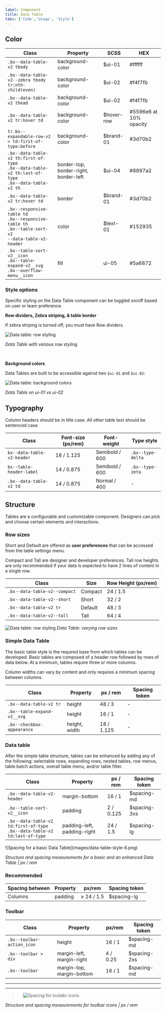 ```yaml
---
label: Component
title: Data Table
tabs: ['Code','Usage', 'Style']
---
```


## Color

| Class                                                                                         | Property         | SCSS       | HEX       |
|-----------------------------------------------------------------------------------------------|------------------|------------|-----------|
| `.bx--data-table-v2 tbody`                                                                    | background-color | $ui-01     | #ffffff   |
| `.bx--data-table-v2--zebra tbody tr:nth-child(even)`                                          | background-color | $ui-02     | #f4f7fb   |
| `.bx--data-table-v2 thead`                                                                    | background-color | $ui-02     | #f4f7fb   |
| `.bx--data-table-v2 tr:hover td`                                                              | background-color | $hover-row | #5596e6 at 10% opacity   |
| `tr.bx--expandable-row-v2 > td:first-of-type:before`                                          | background-color | $brand-01  | #3d70b2   |
| `.bx--data-table-v2 th:first-of-type` </br> `.bx--data-table-v2 th:last-of-type` </br> `.bx--data-table-v2 th`   | border-top, border-right, border-left|  $ui-04   |  #8897a2  |
| `.bx--data-table-v2 tr:hover td`                                                              | border           | $brand-01  | #3d70b2   |
| `.bx--responsive-table td` </br> `.bx--responsive-table th` </br> `.bx--table-sort-v2` </br> `--data-table-v2-header`   | color            | $text-01   | #152935   |
| `.bx--table-sort-v2__icon` </br> `.bx--table-expand-v2__svg` </br> `.bx--overflow-menu__icon` | fill             | ui-05      | #5a6872   |


### Style options
Specific styling on the Data Table component can be toggled on/off based on user or team preference.

**Row dividers, Zebra striping, & table border**

If zebra striping is turned off, you must have Row dividers.

![Data table: row styling](images/data-table-style-1.png)

_Data Table with various row styling_

<br/>

**Background colors**

Data Tables are built to be accessible against two `$ui-01` and `$ui-02`:

![Data table: background colors](images/data-table-style-2.png)

_Data Table on ui-01 vs ui-02_

## Typography
Column headers should be in title case. All other table text should be sentenced case.

| Class                      | Font-size (px/rem)| Font-weight    | Type style       |
|----------------------------|-------------------|----------------|------------------|
| `bx--data-table-v2-header` | 18 / 1.125        | Semibold / 600 | `.bx--type-delta`|
| `bx--table-header-label`   | 14 / 0.875        | Semibold / 600 | `.bx--type-zeta` |
| `.bx--data-table-v2 td`    | 14 / 0.875        | Normal / 400   | - |


## Structure
Tables are a configurable and customizable component. Designers can pick and choose certain elements and interactions.

### Row sizes
Short and Default are offered as **user preferences** that can be accessed from the table settings menu.

Compact and Tall are designer and developer preferences. Tall row heights are only recommended if your data is expected to have 2 lines of content in a single row.


|Class                        | Size     | Row Height (px/rem) |
|-----------------------------|----------| --------------------|
|`.bx--data-table-v2--compact`| Compact  |  24 / 1.5           |
|`.bx--data-table-v2--short`  | Short    |  32 / 2             |
|`.bx--data-table-v2 tr`      | Default  |  48 / 3             |
|`.bx--data-table-v2--tall`   | Tall     |  64 / 4             |


![Data table: row styling](images/data-table-style-3.png)
_Data Table: varying row sizes_


### Simple Data Table
The basic table style is the required base from which tables can be developed. Basic tables are composed of a header row followed by rows of data below. At a minimum, tables require three or more columns.

Column widths can vary by content and only requires a minimum spacing between columns.

| Class                      | Property      | px / rem  | Spacing token |
|----------------------------|---------------|-----------|---------------|
| `.bx--data-table-v2 tr`    | height        | 48 / 3    | -             |
| `.bx--table-expand-v2__svg`| height        | 16 / 1    | -             |
| `.bx--checkbox-appearance` | height, width | 18 / 1.125| -             |


### Data table
After the simple table structure, tables can be enhanced by adding any of the following: selectable rows, expanding rows, nested tables, row menus, table batch actions, overall table menu, and/or table filter.

| Class                                                                            | Property                     | px / rem   | Spacing token |
|----------------------------------------------------------------------------------|------------------------------|------------|---------------|
|`.bx--data-table-v2-header`                                                       | margin-bottom                | 16 / 1     | $spacing-md   |
|`.bx--table-sort-v2__icon`                                                        | padding                      | 2 / 0.125  | $spacing-3xs  |
|`.bx--data-table-v2 td:first-of-type` </br>  `.bx--data-table-v2 td:last-of-type` | padding-left, padding-right  | 24  / 1.5  | $spacing-lg   |


<div data-insert-component="ImageGrid">
  <div>
![Spacing for a basic Data Table](images/data-table-style-6.png)
</div>
</div>


_Structure and spacing measurements for a basic and an enhanced Data Table | px / rem_

### Recommended

| Spacing between         | Property  |  px/rem    | Spacing token |
|-------------------------|-----------|------------|---------------|
| Columns                 | padding   | ≥ 24 / 1.5 | $spacing-lg   |


### Toolbar

| Class                      | Property                  | px/rem  | Spacing token|
|----------------------------|---------------------------|---------|--------------|
| `.bx--toolbar-action_icon` | height                    | 16 / 1  | $spacing-md  |
| `.bx--toolbar > div`       | margin-left, margin-right | 4 / 0.25| $spacing-2xs |
| `.bx--toolbar`             | margin-top, margin-bottom | 16 / 1  | $spacing-md  |

<!-- Note: broken down by individual icons -->

---
***
> 
![Spacing for toolabr icons](images/data-table-style-7.png)

_Structure and spacing measurements for toolbar icons | px / rem_
